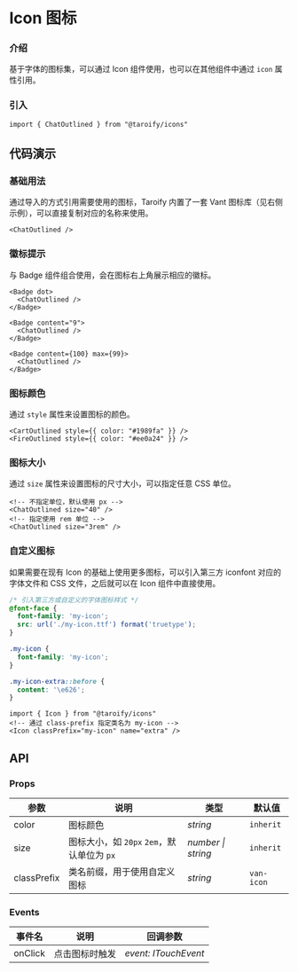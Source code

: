 # Icon 图标

### 介绍

基于字体的图标集，可以通过 Icon 组件使用，也可以在其他组件中通过 `icon` 属性引用。

### 引入

```tsx
import { ChatOutlined } from "@taroify/icons"
```

## 代码演示

### 基础用法

通过导入的方式引用需要使用的图标，Taroify 内置了一套 Vant 图标库（见右侧示例），可以直接复制对应的名称来使用。

```tsx
<ChatOutlined />
```

### 徽标提示

与 Badge 组件组合使用，会在图标右上角展示相应的徽标。

```tsx
<Badge dot>
  <ChatOutlined />
</Badge>

<Badge content="9">
  <ChatOutlined />
</Badge>

<Badge content={100} max={99}>
  <ChatOutlined />
</Badge>
```

### 图标颜色

通过 `style` 属性来设置图标的颜色。

```tsx
<CartOutlined style={{ color: "#1989fa" }} />
<FireOutlined style={{ color: "#ee0a24" }} />
```

### 图标大小

通过 `size` 属性来设置图标的尺寸大小，可以指定任意 CSS 单位。

```tsx
<!-- 不指定单位，默认使用 px -->
<ChatOutlined size="40" />
<!-- 指定使用 rem 单位 -->
<ChatOutlined size="3rem" />
```

### 自定义图标
如果需要在现有 Icon 的基础上使用更多图标，可以引入第三方 iconfont 对应的字体文件和 CSS 文件，之后就可以在 Icon 组件中直接使用。
```css
/* 引入第三方或自定义的字体图标样式 */
@font-face {
  font-family: 'my-icon';
  src: url('./my-icon.ttf') format('truetype');
}

.my-icon {
  font-family: 'my-icon';
}

.my-icon-extra::before {
  content: '\e626';
}
```
```tsx
import { Icon } from "@taroify/icons"
<!-- 通过 class-prefix 指定类名为 my-icon -->
<Icon classPrefix="my-icon" name="extra" />
```

## API

### Props

| 参数 | 说明 | 类型 | 默认值 |
| --- | --- | --- | --- |
| color | 图标颜色 | _string_ | `inherit` |
| size | 图标大小，如 `20px` `2em`，默认单位为 `px` | _number \| string_ | `inherit` |
| classPrefix | 类名前缀，用于使用自定义图标 | _string_ | `van-icon`

### Events

| 事件名 | 说明           | 回调参数            |
| ------ | -------------- | ------------------- |
| onClick  | 点击图标时触发 | _event: ITouchEvent_ |
